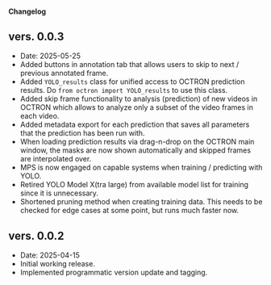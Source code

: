 #### Changelog

## vers. 0.0.3
- Date: 2025-05-25
- Added buttons in annotation tab that allows users to skip to next / previous annotated frame. 
- Added `YOLO_results` class for unified access to OCTRON prediction results. Do `from octron import YOLO_results` to use this class. 
- Added skip frame functionality to analysis (prediction) of new videos in OCTRON which allows to analyze only a subset of the video frames in each video. 
- Added metadata export for each prediction that saves all parameters that the prediction has been run with.
- When loading prediction results via drag-n-drop on the OCTRON main window, the masks are now shown automatically and skipped frames are interpolated over. 
- MPS is now engaged on capable systems when training / predicting with YOLO.
- Retired YOLO Model X(tra large) from available model list for training since it is unnecessary.
- Shortened pruning method when creating training data. This needs to be checked for edge cases at some point, but runs much faster now. 

## vers. 0.0.2
- Date: 2025-04-15
- Initial working release.
- Implemented programmatic version update and tagging.